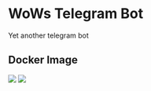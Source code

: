 # WoWs Telegram Bot 

Yet another telegram bot

## Docker Image

[![](https://images.microbadger.com/badges/version/nonamenix/wows_telegram_bot.svg)](https://microbadger.com/images/nonamenix/wows_telegram_bot "Get your own version badge on microbadger.com")
[![](https://images.microbadger.com/badges/image/nonamenix/wows_telegram_bot.svg)](https://microbadger.com/images/nonamenix/wows_telegram_bot "Get your own image badge on microbadger.com")
